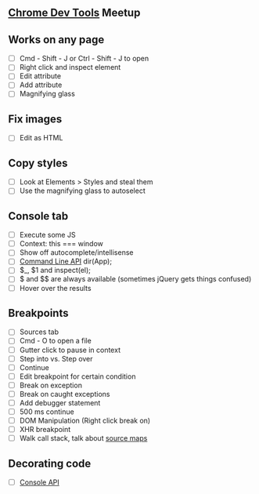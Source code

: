 [Chrome Dev Tools](https://developer.chrome.com/devtools) Meetup
-----------------------

## Works on any page
- [ ] Cmd - Shift - J or Ctrl - Shift - J to open
- [ ] Right click and inspect element
- [ ] Edit attribute
- [ ] Add attribute
- [ ] Magnifying glass

## Fix images
- [ ] Edit as HTML

## Copy styles
- [ ] Look at Elements > Styles and steal them
- [ ] Use the magnifying glass to autoselect

## Console tab
- [ ] Execute some JS
- [ ] Context: this === window
- [ ] Show off autocomplete/intellisense
- [ ] [Command Line API](https://developer.chrome.com/devtools/docs/commandline-api) dir(App);
- [ ] $_, $1 and inspect(el);
- [ ] $ and $$ are always available (sometimes jQuery gets things confused)
- [ ] Hover over the results

## Breakpoints
- [ ] Sources tab
- [ ] Cmd - O to open a file
- [ ] Gutter click to pause in context
- [ ] Step into vs. Step over
- [ ] Continue
- [ ] Edit breakpoint for certain condition
- [ ] Break on exception
- [ ] Break on caught exceptions
- [ ] Add debugger statement
- [ ] 500 ms continue
- [ ] DOM Manipulation (Right click break on)
- [ ] XHR breakpoint
- [ ] Walk call stack, talk about [source maps](https://developer.chrome.com/devtools/docs/javascript-debugging#source-maps)

## Decorating code
- [ ] [Console API](https://developer.chrome.com/devtools/docs/javascript-debugging#source-maps)
